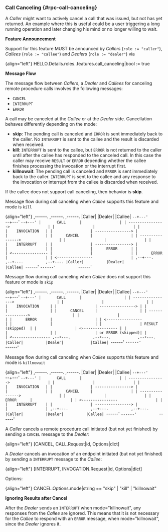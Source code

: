### Call Canceling {#rpc-call-canceling}

A *Caller* might want to actively cancel a call that was issued, but not has yet returned. An example where this is useful could be a user triggering a long running operation and later changing his mind or no longer willing to wait.

**Feature Announcement**

Support for this feature MUST be announced by *Callers* (`role := "caller"`), *Callees* (`role := "callee"`) and *Dealers* (`role := "dealer"`) via

{align="left"}
        HELLO.Details.roles.<role>.features.call_canceling|bool := true

**Message Flow**

The message flow between *Callers*, a *Dealer* and *Callees* for canceling remote procedure calls involves the following messages:

 * `CANCEL`
 * `INTERRUPT`
 * `ERROR`

A call may be canceled at the *Callee* or at the *Dealer* side. Cancellation behaves differently depending on the mode:

* **skip**: The pending call is canceled and `ERROR` is sent immediately back to the caller. No `INTERRUPT` is sent to the callee and the result is discarded when received.
* **kill**: `INTERRUPT` is sent to the callee, but `ERROR` is not returned to the caller until after the callee has responded to the canceled call. In this case the caller may receive `RESULT` or `ERROR` depending whether the callee finishes processing the invocation or the interrupt first.
* **killnowait**: The pending call is canceled and `ERROR` is sent immediately back to the caller. `INTERRUPT` is sent to the callee and any response to the invocation or interrupt from the callee is discarded when received.

If the callee does not support call canceling, then behavior is **skip**.

Message flow during call canceling when *Callee* supports this feature and mode is `kill`

{align="left"}
        ,------.          ,------.          ,------.
        |Caller|          |Dealer|          |Callee|
        `--+---'          `--+---'          `--+---'
           |       CALL      |                 |
           | ---------------->                 |
           |                 |                 |
           |                 |    INVOCATION   |
           |                 | ---------------->
           |                 |                 |
           |      CANCEL     |                 |
           | ---------------->                 |
           |                 |                 |
           |                 |    INTERRUPT    |
           |                 | ---------------->
           |                 |                 |
           |                 |      ERROR      |
           |                 | <----------------
           |                 |                 |
           |      ERROR      |                 |
           | <----------------                 |
        ,--+---.          ,--+---.          ,--+---.
        |Caller|          |Dealer|          |Callee|
        `------'          `------'          `------'


Message flow during call canceling when *Callee* does not support this feature or mode is `skip`

{align="left"}
        ,------.          ,------.            ,------.
        |Caller|          |Dealer|            |Callee|
        `--+---'          `--+---'            `--+---'
           |       CALL      |                   |
           | ---------------->                   |
           |                 |                   |
           |                 |    INVOCATION     |
           |                 | ----------------> |
           |                 |                   |
           |      CANCEL     |                   |
           | ---------------->                   |
           |                 |                   |
           |      ERROR      |                   |
           | <----------------                   |
           |                 |                   |
           |                 | RESULT (skipped)  |
           |                 | <---------------- |
           |                 |                   |
           |                 | or ERROR (skipped)|
           |                 | <-----------------
        ,--+---.          ,--+---.            ,--+---.
        |Caller|          |Dealer|            |Callee|
        `------'          `------'            `------'


Message flow during call canceling when *Callee* supports this feature and mode is `killnowait`

{align="left"}
        ,------.          ,------.          ,------.
        |Caller|          |Dealer|          |Callee|
        `--+---'          `--+---'          `--+---'
           |       CALL      |                 |
           | ---------------->                 |
           |                 |                 |
           |                 |    INVOCATION   |
           |                 | ---------------->
           |                 |                 |
           |      CANCEL     |                 |
           | ---------------->                 |
           |                 |                 |
           |      ERROR      |                 |
           | <----------------                 |
           |                 |    INTERRUPT    |
           |                 | ---------------->
           |                 |                 |
        ,--+---.          ,--+---.          ,--+---.
        |Caller|          |Dealer|          |Callee|
        `------'          `------'          `------'


A *Caller* cancels a remote procedure call initiated (but not yet finished) by sending a `CANCEL` message to the *Dealer*:

{align="left"}
        [CANCEL, CALL.Request|id, Options|dict]

A *Dealer* cancels an invocation of an endpoint initiated (but not yet finished) by sending a `INTERRUPT` message to the *Callee*:

{align="left"}
        [INTERRUPT, INVOCATION.Request|id, Options|dict]

Options:

{align="left"}
        CANCEL.Options.mode|string == "skip" | "kill" | "killnowait"

**Ignoring Results after Cancel**

After the *Dealer* sends an `INTERRUPT` when mode="killnowait", any responses from the *Callee* are ignored.  This means that it is not necessary for the *Callee* to respond with an `ERROR` message, when mode="killnowait", since the *Dealer* ignores it.
